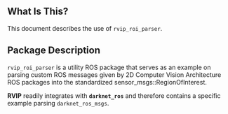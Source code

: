 ## What Is This?
This document describes the use of `rvip_roi_parser`.

## Package Description
`rvip_roi_parser` is a utility ROS package that serves as an example on parsing custom ROS messages given by 2D Computer Vision Architecture ROS packages into the standardized sensor_msgs::RegionOfInterest.

**RVIP** readily integrates with **`darknet_ros`** and therefore contains a specific example parsing `darknet_ros_msgs`.
